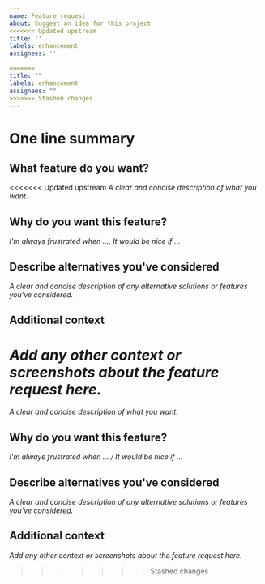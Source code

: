 ```yaml
---
name: Feature request
about: Suggest an idea for this project
<<<<<<< Updated upstream
title: ''
labels: enhancement
assignees: ''

=======
title: ""
labels: enhancement
assignees: ""
>>>>>>> Stashed changes
---
```


# One line summary

## What feature do you want?
<<<<<<< Updated upstream
*A clear and concise description of what you want.*

## Why do you want this feature?
*I'm always frustrated when ..., It would be nice if ...*

## Describe alternatives you've considered
*A clear and concise description of any alternative solutions or features you've considered.*

## Additional context
*Add any other context or screenshots about the feature request here.*
=======

_A clear and concise description of what you want._

## Why do you want this feature?

_I'm always frustrated when ... / It would be nice if ..._

## Describe alternatives you've considered

_A clear and concise description of any alternative solutions or features you've considered._

## Additional context

_Add any other context or screenshots about the feature request here._
>>>>>>> Stashed changes

